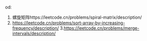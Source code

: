 od: 
1. 螺旋矩阵https://leetcode.cn/problems/spiral-matrix/description/
2. https://leetcode.cn/problems/sort-array-by-increasing-frequency/description/
3.https://leetcode.cn/problems/merge-intervals/description/
